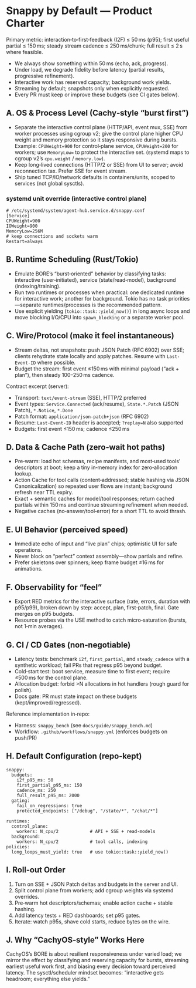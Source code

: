 # Snappy by Default — Product Charter

Primary metric: interaction‑to‑first‑feedback (I2F) ≤ 50 ms (p95); first useful partial ≤ 150 ms; steady stream cadence ≤ 250 ms/chunk; full result ≤ 2 s where feasible.

- We always show something within 50 ms (echo, ack, progress).
- Under load, we degrade fidelity before latency (partial results, progressive refinement).
- Interactive work has reserved capacity; background work yields.
- Streaming by default; snapshots only when explicitly requested.
- Every PR must keep or improve these budgets (see CI gates below).

## A. OS & Process Level (Cachy‑style “burst first”)

- Separate the interactive control plane (HTTP/API, event mux, SSE) from worker processes using cgroup v2; give the control plane higher CPU weight and memory protection so it stays responsive during bursts. Example: `CPUWeight=900` for control‑plane service, `CPUWeight=200` for workers; use `MemoryLow=` to protect the interactive set. (systemd maps to cgroup v2’s `cpu.weight` / `memory.low`).
- Keep long‑lived connections (HTTP/2 or SSE) from UI to server; avoid reconnection tax. Prefer SSE for event stream.
- Ship tuned TCP/IO/network defaults in containers/units, scoped to services (not global sysctls).

### systemd unit override (interactive control plane)

```
# /etc/systemd/system/agent-hub.service.d/snappy.conf
[Service]
CPUWeight=900
IOWeight=900
MemoryLow=256M
# keep connections and sockets warm
Restart=always
```

## B. Runtime Scheduling (Rust/Tokio)

- Emulate BORE’s “burst‑oriented” behavior by classifying tasks: interactive (user‑initiated), service (state/read‑model), background (indexing/training).
- Run two runtimes or processes when practical: one dedicated runtime for interactive work; another for background. Tokio has no task priorities—separate runtimes/processes is the recommended pattern.
- Use explicit yielding (`tokio::task::yield_now()`) in long async loops and move blocking I/O/CPU into `spawn_blocking` or a separate worker pool.

## C. Wire/Protocol (make it feel instantaneous)

- Stream deltas, not snapshots: push JSON Patch (RFC 6902) over SSE; clients rehydrate state locally and apply patches. Resume with `Last-Event-ID` where possible.
- Budget the stream: first event ≤150 ms with minimal payload (“ack + plan”), then steady 100–250 ms cadence.

Contract excerpt (server):

- Transport: `text/event-stream` (SSE), HTTP/2 preferred
- Event types: `Service.Connected` (ack/resume), `State.*.Patch` (JSON Patch), `*.Notice`, `*.Done`
- Patch format: `application/json-patch+json` (RFC 6902)
- Resume: `Last-Event-ID` header is accepted; `?replay=N` also supported
- Budgets: first event ≤150 ms; cadence ≤250 ms

## D. Data & Cache Path (zero‑wait hot paths)

- Pre‑warm: load hot schemas, recipe manifests, and most‑used tools’ descriptors at boot; keep a tiny in‑memory index for zero‑allocation lookup.
- Action Cache for tool calls (content‑addressed; stable hashing via JSON Canonicalization) so repeated user flows are instant; background refresh near TTL expiry.
- Exact + semantic caches for model/tool responses; return cached partials within 150 ms and continue streaming refinement when needed.
- Negative caches (no‑answer/tool‑error) for a short TTL to avoid thrash.

## E. UI Behavior (perceived speed)

- Immediate echo of input and “live plan” chips; optimistic UI for safe operations.
- Never block on “perfect” context assembly—show partials and refine.
- Prefer skeletons over spinners; keep frame budget ≤16 ms for animations.

## F. Observability for “feel”

- Export RED metrics for the interactive surface (rate, errors, duration with p95/p99), broken down by step: accept, plan, first‑patch, final. Gate merges on p95 budgets.
- Resource probes via the USE method to catch micro‑saturation (bursts, not 1‑min averages).

## G. CI / CD Gates (non‑negotiable)

- Latency tests: benchmark `i2f`, `first_partial`, and `steady_cadence` with a synthetic workload; fail PRs that regress p95 beyond budget.
- Cold‑start test: boot service, measure time to first event; require ≤500 ms for the control plane.
- Allocation budget: forbid >N allocations in hot handlers (rough guard for polish).
- Docs gate: PR must state impact on these budgets (kept/improved/regressed).

Reference implementation in‑repo:

- Harness: `snappy_bench` (see `docs/guide/snappy_bench.md`)
- Workflow: `.github/workflows/snappy.yml` (enforces budgets on push/PR)

## H. Default Configuration (repo‑kept)

```
snappy:
  budgets:
    i2f_p95_ms: 50
    first_partial_p95_ms: 150
    cadence_ms: 250
    full_result_p95_ms: 2000
  gating:
    fail_on_regressions: true
    protected_endpoints: ["/debug", "/state/*", "/chat/*"]

runtimes:
  control_plane:
    workers: N_cpu/2            # API + SSE + read-models
  background:
    workers: N_cpu/2            # tool calls, indexing
policies:
  long_loops_must_yield: true   # use tokio::task::yield_now()
```

## I. Roll‑out Order

1) Turn on SSE + JSON Patch deltas and budgets in the server and UI.
2) Split control plane from workers; add cgroup weights via systemd overrides.
3) Pre‑warm hot descriptors/schemas; enable action cache + stable hashing.
4) Add latency tests + RED dashboards; set p95 gates.
5) Iterate: watch p95s, shave cold starts, reduce bytes on the wire.

## J. Why “CachyOS‑style” Works Here

CachyOS’s BORE is about resilient responsiveness under varied load; we mirror the effect by classifying and reserving capacity for bursts, streaming earliest useful work first, and biasing every decision toward perceived latency. The sysctl/scheduler mindset becomes: “interactive gets headroom; everything else yields.”
